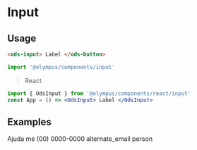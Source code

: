 # Input

## Usage

```html
<ods-input> Label </ods-button>
```

```js
import '@olympus/components/input'
```

> React

```jsx
import { OdsInput } from '@olympus/components/react/input'
const App = () => <OdsInput> Label </OdsInput>
```

## Examples

<Preview is-grid="true">
  <ods-text-field label="First Name" placeholder="Digite aqui" required />

  <ods-text-field label="Last Name">
    <span slot="helper-text">Ajuda me</span>
  </ods-text-field>

  <ods-text-field label="Phone">
    <span slot="helper-text-end">(00) 0000-0000</span>
  </ods-text-field>

  <ods-text-field label="Email">
    <span class="material-symbols-outlined" slot="prefix"> alternate_email </span>
  </ods-text-field>

  <ods-text-field label="Document">
    <span class="material-symbols-outlined" slot="suffix"> person </span>
  </ods-text-field>
</Preview>
